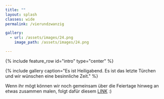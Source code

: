 ```yaml
---
title: ""
layout: splash
classes: wide
permalink: /vierundzwanzig

gallery: 
  - url: /assets/images/24.png
    image_path: /assets/images/24.png

---
```


{% include feature_row id="intro" type="center" %}

{% include gallery caption="Es ist Heiligabend. Es ist das letzte Türchen und wir wünschen eine besinnliche Zeit." %}

Wenn ihr mögt können wir noch gemeinsam über die Feiertage hinweg an etwas zusammen malen, folgt dafür diesem <a href="https://excalidraw.com/#room=a441ec610fc2079764d3,zskOh_oelvflFJRRwNhnQA">LINK</a> :)
